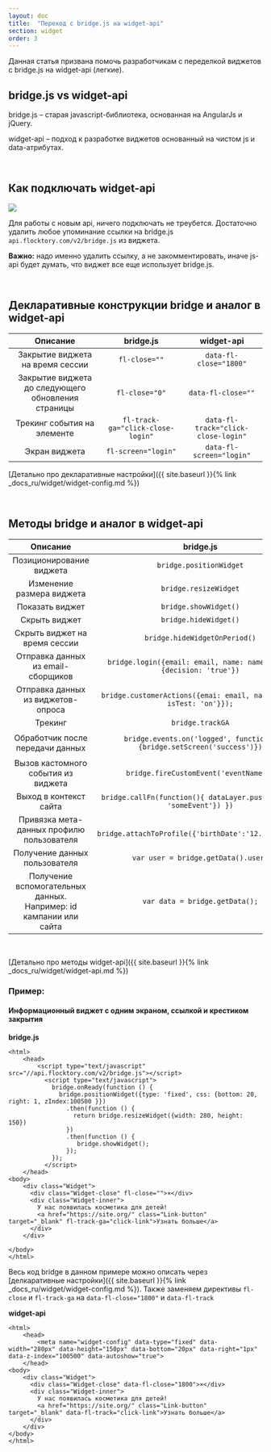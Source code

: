 ```yaml
---
layout: doc
title:  "Переход с bridge.js на widget-api"
section: widget
order: 3
---
```


Данная статья призвана помочь разработчикам с переделкой виджетов c bridge.js на widget-api (легкие).


## bridge.js vs widget-api

bridge.js – старая javascript-библиотека, основанная на AngularJs и jQuery.

widget-api – подход к разработке виджетов основанный на чистом js и data-атрибутах.

<br>

## Как подключать widget-api
<img src="https://assets.flocktory.com/uploads/clients/1559/c82b9e3e-1183-495e-b16c-f98e9bec3b99_widget-is-not-defined.jpg">

Для работы с новым api, ничего подключать не треубется. Достаточно удалить любое упоминание ссылки на bridge.js ```api.flocktory.com/v2/bridge.js``` из виджета.

**Важно:** надо именно удалить ссылку, а не закомментировать, иначе js-api будет думать, что виджет все еще использует bridge.js.

<br>


## Декларативные конструкции bridge и аналог в widget-api

Описание | bridge.js | widget-api |
|:------:|:------------:|:------------------:|
Закрытие виджета на время сессии | ``` fl-close="" ``` | ``` data-fl-close="1800" ```
Закрытие виджета до следующего обновления страницы | ``` fl-close="0" ``` | ``` data-fl-close="" ```
Трекинг события на элементе | ``` fl-track-ga="click-close-login" ``` | ``` data-fl-track="click-close-login" ```
Экран виджета | ``` fl-screen="login" ``` | ``` data-fl-screen="login" ```


[Детально про декларативные настройки]({{ site.baseurl }}{% link _docs_ru/widget/widget-config.md %})

<br>

## Методы bridge и аналог в widget-api

Описание | bridge.js | widget-api |
|:------:|:------------:|:------------------:|
Позиционирование виджета | ``` bridge.positionWidget ``` | ``` widget.configure ```
Изменение размера виджета | ``` bridge.resizeWidget ``` | ```widget.configure```
Показать виджет | ```bridge.showWidget()``` |```widget.show()```
Скрыть виджет | ```bridge.hideWidget()``` | ```widget.hide()```
Скрыть виджет на время сессии | ```bridge.hideWidgetOnPeriod()``` | ``` widget.hide(1800) ```
Отправка данных из email-сборщиков | ```bridge.login({email: email, name: name, data: {decision: 'true'})``` | ```widget.collectEmail(email, name, {'subscription': 'true'})```
Отправка данных из виджетов-опроса | ```bridge.customerActions({emai: email, name: name, isTest: 'on'}});``` | ```widget.collectEmail(email, name, {'test': 'true'})```
Трекинг | ```bridge.trackGA``` | ```widget.track```
Обработчик после передачи данных | ```bridge.events.on('logged', function(){bridge.setScreen('success')})``` | ```widget.collectEmail(email, name, data).then(function(){widget.setScreen('success');})```
Вызов кастомного события из виджета | ```bridge.fireCustomEvent('eventName');``` | ```window.parent.flocktory.push(['fireEvent', { event: 'eventName' }])```
Выход в контекст сайта | ``` bridge.callFn(function(){ dataLayer.push({event: 'someEvent'}) }) ``` | ```window.parent.dataLayer.push({event: 'someEvent'})```
Привязка мета-данных профилю пользователя | ``` bridge.attachToProfile({'birthDate':'12.12.1990'})``` | ```parent.flocktory.push(['attachToProfile', {data: {'birthDate': '12.12.1990'}}]); ```
Получение данных пользователя | ``` var user = bridge.getData().user; ``` | ``` var user = parent.flocktory.getData().user; ```
Получение вспомогательных данных. Например: id кампании или сайта | ``` var data = bridge.getData(); ``` | ``` var data = widget.getData(); ```


<br>

[Детально про методы widget-api]({{ site.baseurl }}{% link _docs_ru/widget/widget-api.md %})

### Пример:

#### Информационный виджет с одним экраном, ссылкой и крестиком закрытия

**bridge.js**
```
<html>
    <head>
        <script type="text/javascript" src="//api.flocktory.com/v2/bridge.js"></script>
          <script type="text/javascript">
            bridge.onReady(function () {
              bridge.positionWidget({type: 'fixed', css: {bottom: 20, right: 1, zIndex:100500 }})
                .then(function () {
                  return bridge.resizeWidget({width: 280, height: 150})
                })
                .then(function () {
                   bridge.showWidget();
                });
            });
          </script>
    </head>
<body>
    <div class="Widget">
      <div class="Widget-close" fl-close="">×</div>
      <div class="Widget-inner">
        У нас появилась косметика для детей!
        <a href="https://site.org/" class="Link-button" target="_blank" fl-track-ga="click-link">Узнать больше</a>
      </div>
    </div>

</body>
</html>
```

Весь код bridge в данном примере можно описать через [делкаративные настройки]({{ site.baseurl }}{% link _docs_ru/widget/widget-config.md %}).
Также заменяем директивы ```fl-close``` и ```fl-track-ga``` на ```data-fl-close="1800"``` и ```data-fl-track```

**widget-api**

```
<html>
    <head>
        <meta name="widget-config" data-type="fixed" data-width="280px" data-height="150px" data-bottom="20px" data-right="1px" data-z-index="100500" data-autoshow="true">
    </head>
<body>
    <div class="Widget">
      <div class="Widget-close" data-fl-close="1800">×</div>
      <div class="Widget-inner">
        У нас появилась косметика для детей!
        <a href="https://site.org/" class="Link-button" target="_blank" data-fl-track="click-link">Узнать больше</a>
      </div>
    </div>
</body>
</html>
```
